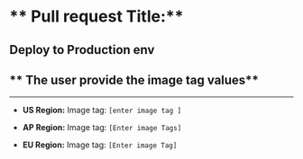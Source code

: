 # ** Pull request Title:**
Deploy to Production env
----
## ** The user  provide the image tag values**
----

- **US Region:**
Image tag: `[enter image tag ]`

- **AP Region:**
Image tag: `[Enter image Tags]`

- **EU Region:**
Image tag: `[Enter image Tag]`

